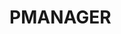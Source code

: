 # PMANAGER

<!-- nft testing principal --uljfw-6bhhw-4unoe-au47k-aoyur-gyo4f-o3wlv-vvxmz-e5wfm-4qle6-tqe -->

<!-- "monitorCanister": {

      "main": "backend/monitor.mo",
      "type": "motoko",
      "declarations": {
        "node_compatibility": true
      },
      "dependencies": ["userCanister"]
    },
    "userCanister": {
      "main": "backend/users.mo",
      "type": "motoko",
      "declarations": {
        "node_compatibility": true
      }
    }, -->
